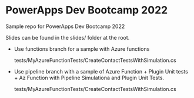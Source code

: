 # PowerApps Dev Bootcamp 2022
Sample repo for PowerApps Dev Bootcamp 2022

Slides can be found in the slides/ folder at the root.


- Use functions branch for a sample with Azure functions

   tests/MyAzureFunctionTests/CreateContactTestsWithSimulation.cs

- Use pipeline branch with a sample of Azure Function + Plugin Unit tests + Az Function with Pipeline Simulationa and Plugin Unit Tests.

    tests/MyAzureFunctionTests/CreateContactTestsWithSimulation.cs

